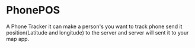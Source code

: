 # PhonePOS
A Phone Tracker it can make a person's you want to track phone send it position(Latitude and longitude) to the server and server will sent it to your map app.
